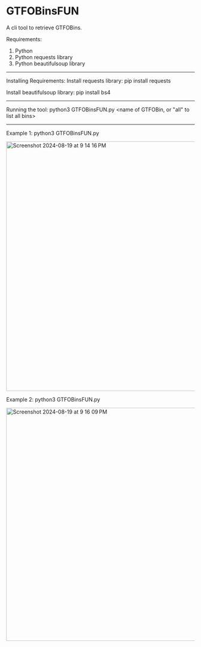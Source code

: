 # GTFOBinsFUN
A cli tool to retrieve GTFOBins.


Requirements:
1. Python
2. Python requests library
3. Python beautifulsoup library
   
-------------------------------
Installing Requirements:
Install requests library:
pip install requests

Install beautifulsoup library:
pip install bs4

-------------------------------

Running the tool:
python3 GTFOBinsFUN.py <name of GTFOBin, or "all" to list all bins>

-------------------------------

Example 1:
python3 GTFOBinsFUN.py


<img width="667" alt="Screenshot 2024-08-19 at 9 14 16 PM" src="https://github.com/user-attachments/assets/c73da6d1-fd7c-4432-92ec-298bb3582645">



Example 2:
python3 GTFOBinsFUN.py


<img width="623" alt="Screenshot 2024-08-19 at 9 16 09 PM" src="https://github.com/user-attachments/assets/9bf2cede-ce11-453a-8641-87126a49c3c2">




